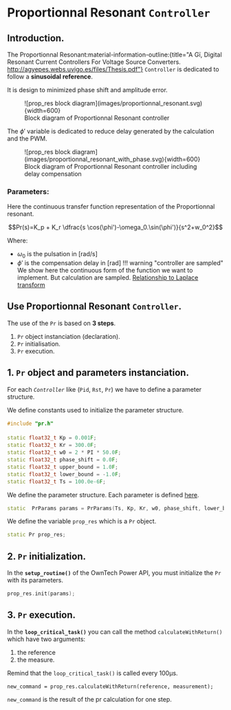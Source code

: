 # Proportionnal Resonant `Controller`
## Introduction.

The Proportionnal Resonant:material-information-outline:{title="A Gï, Digital Resonant Current Controllers For Voltage Source Converters. http://agyepes.webs.uvigo.es/files/Thesis.pdf"}
`Controller` is dedicated to follow a **sinusoidal reference**.

  
It is design to minimized phase shift and amplitude error.

<figure markdown="span">
![prop_res block diagram](images/proportionnal_resonant.svg){width=600}
<figcaption>Block diagram of Proportionnal Resonant controller</figcaption>
</figure>

The $\phi'$ variable is dedicated to reduce delay generated by the
calculation and the PWM.

<figure markdown="span">
![prop_res block diagram](images/proportionnal_resonant_with_phase.svg){width=600}
<figcaption>Block diagram of Proportionnal Resonant controller including delay
compensation</figcaption>
</figure>


### Parameters:
Here the continuous transfer function representation of the Proportionnal resonant.

$$Pr(s)=K_p + K_r \dfrac{s \cos(\phi')-\omega_0.\sin(\phi')}{s^2+w_0^2}$$

Where:
 
* $\omega_0$  is the pulsation in [rad/s]
* $\phi'$ is the compensation delay in [rad]
!!! warning "controller are sampled"
    We show here the continuous form of the function we want to implement.
    But calculation are sampled.
    [Relationship to Laplace transform](https://en.wikipedia.org/wiki/Z-transform#Relationship_to_Laplace_transform)

## Use Proportionnal Resonant `Controller`.

The use of the `Pr` is based on **3 steps**.

1. `Pr` object instanciation (declaration).
2. `Pr` initialisation.
3. `Pr` execution.

## 1. `Pr` object and parameters instanciation.

For each _`Controller`_ like (`Pid`, `Rst`, `Pr`) we have to define a parameter structure.

We define constants used to initialize the parameter structure.
```c++
#include "pr.h"

static float32_t Kp = 0.001F;
static float32_t Kr = 300.0F;
static float32_t w0 = 2 * PI * 50.0F;
static float32_t phase_shift = 0.0F;
static float32_t upper_bound = 1.0F;
static float32_t lower_bound = -1.0F;
static float32_t Ts = 100.0e-6F;
```

We define the parameter structure. Each parameter is defined [here](../../structPrParams).
```c++
static  PrParams params = PrParams(Ts, Kp, Kr, w0, phase_shift, lower_bound, upper_bound);
```


We define the variable `prop_res` which is a `Pr` object.
```c++
static Pr prop_res;
```

## 2. `Pr` initialization.
In the **`setup_routine()`** of the OwnTech Power API,
you must initialize the `Pr` with its parameters.

```c++
prop_res.init(params);
```

## 3. `Pr` execution.
In the **`loop_critical_task()`** you can call the method `calculateWithReturn()`
which have two arguments: 

1. the reference
2. the measure.

Remind that the `loop_critical_task()` is called every 100µs.

```
new_command = prop_res.calculateWithReturn(reference, measurement);
```

`new_command` is the result of the pr calculation for one step.

